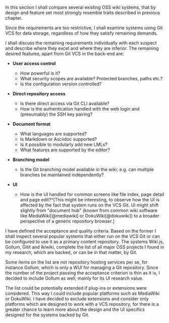In this section I shall compare several existing OSS wiki systems, that by design and feature set most strongly resemble traits described in previous chapter.

Since the requirements are too restrictive, I shall examine systems using Git VCS for data storage, regardless of how they satisfy remaining demands.

I shall discuss the remaining requirements individually with each suspect and describe where they excel and where they are inferior.
The remaining desired features, apart from Git VCS in the back-end are:

* **User access control**
    * How powerful is it?
    * What security scopes are available? Protected branches, paths etc.?
    * Is the configuration version controlled?

* **Direct repository access**
    * Is there direct access via Git CLI available?
    * How is the authentication handled with the web login and (presumably) the SSH key pairing?

* **Document format**
    * What languages are supported?
    * Is Markdown or Asciidoc supported?
    * Is it possible to modularly add new LMLs?
    * What features are supported by the editor?

* **Branching model**
    * Is the Git branching model available in the wiki; e.g. can multiple branches be maintained independently?

* **UI**
    * How is the UI handled for common screens like file index, page detail and page edit?^[This might be interesting, to observe how the UI is affected by the fact that system runs on the VCS Git. UI might shift slightly from "document hub" (known from common wiki software like MediaWiki[@mediawiki] or DokuWiki[@dokuwiki]) to a broader perspective of a generic repository browser.]


I have defined the acceptance and quality criteria.
Based on the former I shall inspect several popular systems that either run on the VCS Git or can be configured to use it as a primary content repository.
The systems Wiki.js, Gollum, Gitit and Ikiwiki, complete the list of all major OSS projects I found in my research, which are backed, or can be in that matter, by Git.

Some items on the list are not repository hosting services per se, for instance Gollum, which is only a WUI for managing a Git repository.
Since the number of the project passing the acceptance criterion is thin as it is, I decided to include Gollum as well, mainly for its UI research value.

The list could be potentially extended if plug-ins or extensions were considered.
This way I could include popular platforms such as MediaWiki or DokuWiki.
I have decided to exclude extensions and consider only platforms which are designed to work with a VCS repository, for there is a greater chance to learn more about the design and the UI specifics designed for the systems backed by Git.

